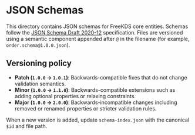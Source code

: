 # JSON Schemas

This directory contains JSON schemas for FreeKDS core entities. Schemas follow the [JSON Schema Draft 2020-12](https://json-schema.org/draft/2020-12/schema) specification. Files are versioned using a semantic component appended after `@` in the filename (for example, `order.schema@1.0.0.json`).

## Versioning policy

- **Patch (`1.0.0` → `1.0.1`)**: Backwards-compatible fixes that do not change validation semantics.
- **Minor (`1.0.0` → `1.1.0`)**: Backwards-compatible extensions such as adding optional properties or relaxing constraints.
- **Major (`1.0.0` → `2.0.0`)**: Backwards-incompatible changes including removed or renamed properties or stricter validation rules.

When a new version is added, update `schema-index.json` with the canonical `$id` and file path.
